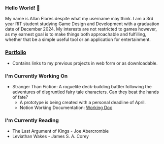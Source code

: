 ### Hello World! 👋

My name is Allan Flores despite what my username may think. I am a 3rd year RIT student studying Game Design and Development with a graduation date of December 2024. 
My interests are not restricted to games however, as my earnest goal is to make things both approachable and fulfilling, whether that be a simple useful tool or an application for entertainment. 

### [Portfolio](https://github.com/BeastlyKoboi/Portfolio/tree/main)

 - Contains links to my previous projects in web form or as downloadable. 

### I'm Currently Working On

 - Stranger Than Fiction: A roguelite deck-building battler following the adventures of disgruntled fairy tale characters. Can they beat the hands of fate?
   - A prototype is being created with a personal deadline of April.
   - Notion Working Documentation: [Working Doc](https://honored-polka-38c.notion.site/Stranger-Than-Fiction-9c20ca25b86d407297811b7087af9347)
  

### I'm Currently Reading 

 - The Last Argument of Kings - Joe Abercrombie
 - Leviathan Wakes - James S. A. Corey



<!--
**BeastlyKoboi/BeastlyKoboi** is a ✨ _special_ ✨ repository because its `README.md` (this file) appears on your GitHub profile.

Here are some ideas to get you started:

- 🔭 I’m currently working on ...
- 🌱 I’m currently learning ...
- 👯 I’m looking to collaborate on ...
- 🤔 I’m looking for help with ...
- 💬 Ask me about ...
- 📫 How to reach me: ...
- 😄 Pronouns: ...
- ⚡ Fun fact: ...
-->
